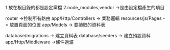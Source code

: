 1.放在根目錄的都是設定黨檔
2.node_modules,vendor ->是由設定檔產生的項目


router ->控制所有路由
app/Http/Controllers -> 業務邏輯
resources/js/Pages -> 放置頁面的位置
app/Models -> 要讀取的資料表


database/migrations -> 建立資料表
database/seeders -> 建立預設資料
app/Http/Middleware ->條件過濾
